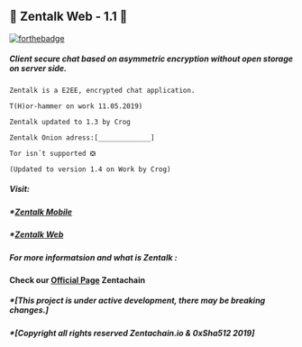 ## :statue_of_liberty: Zentalk Web - 1.1 :statue_of_liberty:

[![forthebadge](https://forthebadge.com/images/badges/built-with-love.svg)](https://zentachain.io)

##### Client secure chat based on asymmetric encryption without open storage on server side.

````
Zentalk is a E2EE, encrypted chat application.

T(H)or-hammer on work 11.05.2019)

Zentalk updated to 1.3 by Crog

Zentalk Onion adress:[_____________]

Tor isn´t supported ❎ 

(Updated to version 1.4 on Work by Crog)
````

##### Visit:
##### *[Zentalk Mobile](https://github.com/ZentaChain/Zentalk-Mobile)
##### *[Zentalk Web](www.zentalk.chat)

##### For more informatsion and what is Zentalk : 
#### Check our [Official Page](https://zentachain.io/) Zentachain

##### *[This project is under active development, there may be breaking changes.]
##### *[Copyright all rights reserved Zentachain.io & 0xSha512 2019]
